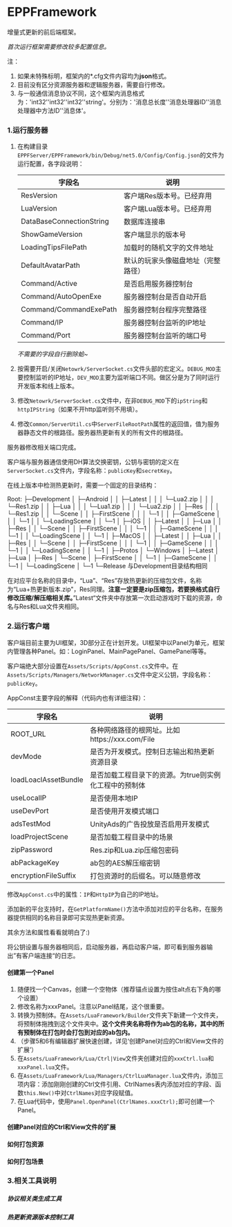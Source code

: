 # EPPFramework
增量式更新的前后端框架。

*首次运行框架需要修改较多配置信息。*

注：

1. 如果未特殊标明，框架内的*.cfg文件内容均为**json**格式。
2. 目前没有区分资源服务器和逻辑服务器，需要自行修改。
3. 与一般通信消息协议不同，这个框架内消息格式为：'int32''int32''int32''string'。分别为：'消息总长度''消息处理器ID''消息处理器中方法ID''消息体'。

### 1.运行服务器

1. 在构建目录`EPPFServer/EPPFramework/bin/Debug/net5.0/Config/Config.json`的文件为运行配置，各字段说明：

   | 字段名                   | 说明                               |
   | ------------------------ | ---------------------------------- |
   | ResVersion               | 客户端Res版本号。已经弃用          |
   | LuaVersion               | 客户端Lua版本号。已经弃用          |
   | DataBaseConnectionString | 数据库连接串                       |
   | ShowGameVersion          | 客户端显示的版本号                 |
   | LoadingTipsFilePath      | 加载时的随机文字的文件地址         |
   | DefaultAvatarPath        | 默认的玩家头像磁盘地址（完整路径） |
   | Command/Active           | 是否启用服务器控制台               |
   | Command/AutoOpenExe      | 服务器控制台是否自动开启           |
   | Command/CommandExePath   | 服务器控制台程序完整路径           |
   | Command/IP               | 服务器控制台监听的IP地址           |
   | Command/Port             | 服务器控制台监听的端口号           |

   *不需要的字段自行删除蛤~*

2. 按需要开启/关闭`Netowrk/ServerSocket.cs`文件头部的宏定义。`DEBUG_MOD`主要控制监听的IP地址，`DEV_MOD`主要为监听端口不同。做区分是为了同时运行开发版本和线上版本。

3. 修改`Netowrk/ServerSocket.cs`文件中，在非`DEBUG_MOD`下的`ipString`和`httpIPString`（如果不开http监听则不用填）。

4. 修改`Common/ServerUtil.cs`中`ServerFileRootPath`属性的返回值，值为服务器静态文件的根路径。服务器热更新有关的所有文件的根路径。

服务器修改相关端口完成。

客户端与服务器通信使用DH算法交换密钥，公钥与密钥的定义在`ServerSocket.cs`文件内，字段名称：`publicKey`和`secretKey`。

在线上版本中检测热更新时，需要一个固定的目录结构：

Root:
├─Development
│  ├─Android
│  │  ├─Latest
│  │  │  └─Lua2.zip
│  │  │  └─Res1.zip
│  │  ├─Lua
│  │  │  └─Lua1.zip
│  │  │  └─Lua2.zip
│  │  ├─Res
│  │  │  └─Res1.zip
│  │  └─Scene
│  │      ├─FirstScene
│  │      │  └─1
│  │      ├─GameScene
│  │      │  └─1
│  │      └─LoadingScene
│  │          └─1
│  ├─iOS
│  │  ├─Latest
│  │  ├─Lua
│  │  ├─Res
│  │  └─Scene
│  │      ├─FirstScene
│  │      │  └─1
│  │      ├─GameScene
│  │      │  └─1
│  │      └─LoadingScene
│  │          └─1
│  ├─MacOS
│  │  ├─Latest
│  │  ├─Lua
│  │  ├─Res
│  │  └─Scene
│  │      ├─FirstScene
│  │      │  └─1
│  │      ├─GameScene
│  │      │  └─1
│  │      └─LoadingScene
│  │          └─1
│  ├─Protos
│  └─Windows
│      ├─Latest
│      ├─Lua
│      ├─Res
│      └─Scene
│          ├─FirstScene
│          │  └─1
│          ├─GameScene
│          │  └─1
│          └─LoadingScene
│              └─1
└─Release
        与Development目录结构相同

在对应平台名称的目录中，“Lua”、“Res”存放热更新的压缩包文件，名称为“Lua+热更新版本.zip"，Res同理。**注意一定要是zip压缩包，若要换格式自行修改压缩/解压缩相关库。**”Latest“文件夹中存放第一次启动游戏时下载的资源，命名与Res和Lua文件夹相同。

### 2.运行客户端

客户端目前主要为UI框架，3D部分正在计划开发。UI框架中以Panel为单元，框架内管理各种Panel。如：LoginPanel、MainPagePanel、GamePanel等等。

客户端绝大部分设置在`Assets/Scripts/AppConst.cs`文件中。在`Assets/Scripts/Managers/NetworkManager.cs`文件中定义公钥，字段名称：`publicKey`。

AppConst主要字段的解释（代码内也有详细注释）：

| 字段名               | 说明                                                   |
| -------------------- | ------------------------------------------------------ |
| ROOT_URL             | 各种网络路径的根网址。比如https://xxx.com/File         |
| devMode              | 是否为开发模式。控制日志输出和热更新资源目录           |
| loadLoaclAssetBundle | 是否加载工程目录下的资源。为true则实例化工程中的预制体 |
| useLocalIP           | 是否使用本地IP                                         |
| useDevPort           | 是否使用开发模式端口                                   |
| adsTestMod           | UnityAds的广告投放是否启用开发模式                     |
| loadProjectScene     | 是否加载工程目录中的场景                               |
| zipPassword          | Res.zip和Lua.zip压缩包密码                             |
| abPackageKey         | ab包的AES解压缩密钥                                    |
| encryptionFileSuffix | 打包资源时的后缀名。可以随意修改                       |

修改`AppConst.cs`中的属性：`IP`和`HttpIP`为自己的IP地址。

添加新的平台支持时，在`GetPlatformName()`方法中添加对应的平台名称，在服务器提供相同的名称目录即可实现热更新资源。

其余方法和属性看看就明白了:)

将公钥设置与服务器相同后，启动服务器，再启动客户端，即可看到服务器输出”有客户端连接“的日志。

#### 创建第一个Panel

1. 随便找一个Canvas，创建一个空物体（推荐锚点设置为按住alt点右下角的哪个设置）
2. 修改名称为xxxPanel。注意以Panel结尾，这个很重要。
3. 转换为预制体。在`Assets/LuaFramework/Builder`文件夹下新建一个文件夹，将预制体拖拽到这个文件夹中。**这个文件夹名称将作为ab包的名称，其中的所有预制体在打包时会打包到对应的ab包内。**
4. （步骤5和6有编辑器扩展快速创建，详见‘创建Panel对应的Ctrl和View文件的扩展’）
5. 在`Assets/LuaFramework/Lua/Ctrl|View`文件夹创建对应的`xxxCtrl.lua`和`xxxPanel.lua`文件。
6. 在`Assets/LuaFramework/Lua/Managers/CtrlLuaManager.lua`文件内，添加三项内容：添加刚刚创建的Ctrl文件引用、CtrlNames表内添加对应的字段、函数`this.New()`中对`CtrlNames`对应字段赋值。
7. 在Lua代码中，使用`Panel.OpenPanel(CtrlNames.xxxCtrl);`即可创建一个Panel。

#### 创建Panel对应的Ctrl和View文件的扩展

#### 如何打包资源

#### 如何打包场景

### 3.相关工具说明

##### 协议相关类生成工具

##### 热更新资源版本控制工具